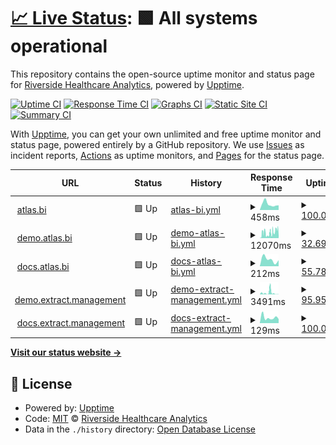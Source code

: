 # [📈 Live Status](https://Riverside-Healthcare.github.io/uptime): <!--live status--> **🟩 All systems operational**

This repository contains the open-source uptime monitor and status page for [Riverside Healthcare Analytics](https://Riverside-Healthcare.github.io/uptime), powered by [Upptime](https://github.com/upptime/upptime).

[![Uptime CI](https://github.com/Riverside-Healthcare/uptime/workflows/Uptime%20CI/badge.svg)](https://github.com/Riverside-Healthcare/uptime/actions?query=workflow%3A%22Uptime+CI%22)
[![Response Time CI](https://github.com/Riverside-Healthcare/uptime/workflows/Response%20Time%20CI/badge.svg)](https://github.com/Riverside-Healthcare/uptime/actions?query=workflow%3A%22Response+Time+CI%22)
[![Graphs CI](https://github.com/Riverside-Healthcare/uptime/workflows/Graphs%20CI/badge.svg)](https://github.com/Riverside-Healthcare/uptime/actions?query=workflow%3A%22Graphs+CI%22)
[![Static Site CI](https://github.com/Riverside-Healthcare/uptime/workflows/Static%20Site%20CI/badge.svg)](https://github.com/Riverside-Healthcare/uptime/actions?query=workflow%3A%22Static+Site+CI%22)
[![Summary CI](https://github.com/Riverside-Healthcare/uptime/workflows/Summary%20CI/badge.svg)](https://github.com/Riverside-Healthcare/uptime/actions?query=workflow%3A%22Summary+CI%22)

With [Upptime](https://upptime.js.org), you can get your own unlimited and free uptime monitor and status page, powered entirely by a GitHub repository. We use [Issues](https://github.com/Riverside-Healthcare/uptime/issues) as incident reports, [Actions](https://github.com/Riverside-Healthcare/uptime/actions) as uptime monitors, and [Pages](https://Riverside-Healthcare.github.io/uptime) for the status page.

<!--start: status pages-->
<!-- This summary is generated by Upptime (https://github.com/upptime/upptime) -->
<!-- Do not edit this manually, your changes will be overwritten -->
<!-- prettier-ignore -->
| URL | Status | History | Response Time | Uptime |
| --- | ------ | ------- | ------------- | ------ |
| <img alt="" src="https://favicons.githubusercontent.com/www.atlas.bi" height="13"> [atlas.bi](https://www.atlas.bi) | 🟩 Up | [atlas-bi.yml](https://github.com/Riverside-Healthcare/uptime/commits/HEAD/history/atlas-bi.yml) | <details><summary><img alt="Response time graph" src="./graphs/atlas-bi/response-time-week.png" height="20"> 458ms</summary><br><a href="https://Riverside-Healthcare.github.io/uptime/history/atlas-bi"><img alt="Response time 408" src="https://img.shields.io/endpoint?url=https%3A%2F%2Fraw.githubusercontent.com%2FRiverside-Healthcare%2Fuptime%2FHEAD%2Fapi%2Fatlas-bi%2Fresponse-time.json"></a><br><a href="https://Riverside-Healthcare.github.io/uptime/history/atlas-bi"><img alt="24-hour response time 366" src="https://img.shields.io/endpoint?url=https%3A%2F%2Fraw.githubusercontent.com%2FRiverside-Healthcare%2Fuptime%2FHEAD%2Fapi%2Fatlas-bi%2Fresponse-time-day.json"></a><br><a href="https://Riverside-Healthcare.github.io/uptime/history/atlas-bi"><img alt="7-day response time 458" src="https://img.shields.io/endpoint?url=https%3A%2F%2Fraw.githubusercontent.com%2FRiverside-Healthcare%2Fuptime%2FHEAD%2Fapi%2Fatlas-bi%2Fresponse-time-week.json"></a><br><a href="https://Riverside-Healthcare.github.io/uptime/history/atlas-bi"><img alt="30-day response time 408" src="https://img.shields.io/endpoint?url=https%3A%2F%2Fraw.githubusercontent.com%2FRiverside-Healthcare%2Fuptime%2FHEAD%2Fapi%2Fatlas-bi%2Fresponse-time-month.json"></a><br><a href="https://Riverside-Healthcare.github.io/uptime/history/atlas-bi"><img alt="1-year response time 408" src="https://img.shields.io/endpoint?url=https%3A%2F%2Fraw.githubusercontent.com%2FRiverside-Healthcare%2Fuptime%2FHEAD%2Fapi%2Fatlas-bi%2Fresponse-time-year.json"></a></details> | <details><summary><a href="https://Riverside-Healthcare.github.io/uptime/history/atlas-bi">100.00%</a></summary><a href="https://Riverside-Healthcare.github.io/uptime/history/atlas-bi"><img alt="All-time uptime 100.00%" src="https://img.shields.io/endpoint?url=https%3A%2F%2Fraw.githubusercontent.com%2FRiverside-Healthcare%2Fuptime%2FHEAD%2Fapi%2Fatlas-bi%2Fuptime.json"></a><br><a href="https://Riverside-Healthcare.github.io/uptime/history/atlas-bi"><img alt="24-hour uptime 100.00%" src="https://img.shields.io/endpoint?url=https%3A%2F%2Fraw.githubusercontent.com%2FRiverside-Healthcare%2Fuptime%2FHEAD%2Fapi%2Fatlas-bi%2Fuptime-day.json"></a><br><a href="https://Riverside-Healthcare.github.io/uptime/history/atlas-bi"><img alt="7-day uptime 100.00%" src="https://img.shields.io/endpoint?url=https%3A%2F%2Fraw.githubusercontent.com%2FRiverside-Healthcare%2Fuptime%2FHEAD%2Fapi%2Fatlas-bi%2Fuptime-week.json"></a><br><a href="https://Riverside-Healthcare.github.io/uptime/history/atlas-bi"><img alt="30-day uptime 100.00%" src="https://img.shields.io/endpoint?url=https%3A%2F%2Fraw.githubusercontent.com%2FRiverside-Healthcare%2Fuptime%2FHEAD%2Fapi%2Fatlas-bi%2Fuptime-month.json"></a><br><a href="https://Riverside-Healthcare.github.io/uptime/history/atlas-bi"><img alt="1-year uptime 100.00%" src="https://img.shields.io/endpoint?url=https%3A%2F%2Fraw.githubusercontent.com%2FRiverside-Healthcare%2Fuptime%2FHEAD%2Fapi%2Fatlas-bi%2Fuptime-year.json"></a></details>
| <img alt="" src="https://favicons.githubusercontent.com/demo.atlas.bi" height="13"> [demo.atlas.bi](https://demo.atlas.bi) | 🟩 Up | [demo-atlas-bi.yml](https://github.com/Riverside-Healthcare/uptime/commits/HEAD/history/demo-atlas-bi.yml) | <details><summary><img alt="Response time graph" src="./graphs/demo-atlas-bi/response-time-week.png" height="20"> 12070ms</summary><br><a href="https://Riverside-Healthcare.github.io/uptime/history/demo-atlas-bi"><img alt="Response time 12070" src="https://img.shields.io/endpoint?url=https%3A%2F%2Fraw.githubusercontent.com%2FRiverside-Healthcare%2Fuptime%2FHEAD%2Fapi%2Fdemo-atlas-bi%2Fresponse-time.json"></a><br><a href="https://Riverside-Healthcare.github.io/uptime/history/demo-atlas-bi"><img alt="24-hour response time 15577" src="https://img.shields.io/endpoint?url=https%3A%2F%2Fraw.githubusercontent.com%2FRiverside-Healthcare%2Fuptime%2FHEAD%2Fapi%2Fdemo-atlas-bi%2Fresponse-time-day.json"></a><br><a href="https://Riverside-Healthcare.github.io/uptime/history/demo-atlas-bi"><img alt="7-day response time 12070" src="https://img.shields.io/endpoint?url=https%3A%2F%2Fraw.githubusercontent.com%2FRiverside-Healthcare%2Fuptime%2FHEAD%2Fapi%2Fdemo-atlas-bi%2Fresponse-time-week.json"></a><br><a href="https://Riverside-Healthcare.github.io/uptime/history/demo-atlas-bi"><img alt="30-day response time 12070" src="https://img.shields.io/endpoint?url=https%3A%2F%2Fraw.githubusercontent.com%2FRiverside-Healthcare%2Fuptime%2FHEAD%2Fapi%2Fdemo-atlas-bi%2Fresponse-time-month.json"></a><br><a href="https://Riverside-Healthcare.github.io/uptime/history/demo-atlas-bi"><img alt="1-year response time 12070" src="https://img.shields.io/endpoint?url=https%3A%2F%2Fraw.githubusercontent.com%2FRiverside-Healthcare%2Fuptime%2FHEAD%2Fapi%2Fdemo-atlas-bi%2Fresponse-time-year.json"></a></details> | <details><summary><a href="https://Riverside-Healthcare.github.io/uptime/history/demo-atlas-bi">32.69%</a></summary><a href="https://Riverside-Healthcare.github.io/uptime/history/demo-atlas-bi"><img alt="All-time uptime 17.11%" src="https://img.shields.io/endpoint?url=https%3A%2F%2Fraw.githubusercontent.com%2FRiverside-Healthcare%2Fuptime%2FHEAD%2Fapi%2Fdemo-atlas-bi%2Fuptime.json"></a><br><a href="https://Riverside-Healthcare.github.io/uptime/history/demo-atlas-bi"><img alt="24-hour uptime 63.25%" src="https://img.shields.io/endpoint?url=https%3A%2F%2Fraw.githubusercontent.com%2FRiverside-Healthcare%2Fuptime%2FHEAD%2Fapi%2Fdemo-atlas-bi%2Fuptime-day.json"></a><br><a href="https://Riverside-Healthcare.github.io/uptime/history/demo-atlas-bi"><img alt="7-day uptime 32.69%" src="https://img.shields.io/endpoint?url=https%3A%2F%2Fraw.githubusercontent.com%2FRiverside-Healthcare%2Fuptime%2FHEAD%2Fapi%2Fdemo-atlas-bi%2Fuptime-week.json"></a><br><a href="https://Riverside-Healthcare.github.io/uptime/history/demo-atlas-bi"><img alt="30-day uptime 17.11%" src="https://img.shields.io/endpoint?url=https%3A%2F%2Fraw.githubusercontent.com%2FRiverside-Healthcare%2Fuptime%2FHEAD%2Fapi%2Fdemo-atlas-bi%2Fuptime-month.json"></a><br><a href="https://Riverside-Healthcare.github.io/uptime/history/demo-atlas-bi"><img alt="1-year uptime 17.11%" src="https://img.shields.io/endpoint?url=https%3A%2F%2Fraw.githubusercontent.com%2FRiverside-Healthcare%2Fuptime%2FHEAD%2Fapi%2Fdemo-atlas-bi%2Fuptime-year.json"></a></details>
| <img alt="" src="https://favicons.githubusercontent.com/docs.atlas.bi" height="13"> [docs.atlas.bi](https://docs.atlas.bi) | 🟩 Up | [docs-atlas-bi.yml](https://github.com/Riverside-Healthcare/uptime/commits/HEAD/history/docs-atlas-bi.yml) | <details><summary><img alt="Response time graph" src="./graphs/docs-atlas-bi/response-time-week.png" height="20"> 212ms</summary><br><a href="https://Riverside-Healthcare.github.io/uptime/history/docs-atlas-bi"><img alt="Response time 201" src="https://img.shields.io/endpoint?url=https%3A%2F%2Fraw.githubusercontent.com%2FRiverside-Healthcare%2Fuptime%2FHEAD%2Fapi%2Fdocs-atlas-bi%2Fresponse-time.json"></a><br><a href="https://Riverside-Healthcare.github.io/uptime/history/docs-atlas-bi"><img alt="24-hour response time 122" src="https://img.shields.io/endpoint?url=https%3A%2F%2Fraw.githubusercontent.com%2FRiverside-Healthcare%2Fuptime%2FHEAD%2Fapi%2Fdocs-atlas-bi%2Fresponse-time-day.json"></a><br><a href="https://Riverside-Healthcare.github.io/uptime/history/docs-atlas-bi"><img alt="7-day response time 212" src="https://img.shields.io/endpoint?url=https%3A%2F%2Fraw.githubusercontent.com%2FRiverside-Healthcare%2Fuptime%2FHEAD%2Fapi%2Fdocs-atlas-bi%2Fresponse-time-week.json"></a><br><a href="https://Riverside-Healthcare.github.io/uptime/history/docs-atlas-bi"><img alt="30-day response time 201" src="https://img.shields.io/endpoint?url=https%3A%2F%2Fraw.githubusercontent.com%2FRiverside-Healthcare%2Fuptime%2FHEAD%2Fapi%2Fdocs-atlas-bi%2Fresponse-time-month.json"></a><br><a href="https://Riverside-Healthcare.github.io/uptime/history/docs-atlas-bi"><img alt="1-year response time 201" src="https://img.shields.io/endpoint?url=https%3A%2F%2Fraw.githubusercontent.com%2FRiverside-Healthcare%2Fuptime%2FHEAD%2Fapi%2Fdocs-atlas-bi%2Fresponse-time-year.json"></a></details> | <details><summary><a href="https://Riverside-Healthcare.github.io/uptime/history/docs-atlas-bi">55.78%</a></summary><a href="https://Riverside-Healthcare.github.io/uptime/history/docs-atlas-bi"><img alt="All-time uptime 76.74%" src="https://img.shields.io/endpoint?url=https%3A%2F%2Fraw.githubusercontent.com%2FRiverside-Healthcare%2Fuptime%2FHEAD%2Fapi%2Fdocs-atlas-bi%2Fuptime.json"></a><br><a href="https://Riverside-Healthcare.github.io/uptime/history/docs-atlas-bi"><img alt="24-hour uptime 57.75%" src="https://img.shields.io/endpoint?url=https%3A%2F%2Fraw.githubusercontent.com%2FRiverside-Healthcare%2Fuptime%2FHEAD%2Fapi%2Fdocs-atlas-bi%2Fuptime-day.json"></a><br><a href="https://Riverside-Healthcare.github.io/uptime/history/docs-atlas-bi"><img alt="7-day uptime 55.78%" src="https://img.shields.io/endpoint?url=https%3A%2F%2Fraw.githubusercontent.com%2FRiverside-Healthcare%2Fuptime%2FHEAD%2Fapi%2Fdocs-atlas-bi%2Fuptime-week.json"></a><br><a href="https://Riverside-Healthcare.github.io/uptime/history/docs-atlas-bi"><img alt="30-day uptime 76.74%" src="https://img.shields.io/endpoint?url=https%3A%2F%2Fraw.githubusercontent.com%2FRiverside-Healthcare%2Fuptime%2FHEAD%2Fapi%2Fdocs-atlas-bi%2Fuptime-month.json"></a><br><a href="https://Riverside-Healthcare.github.io/uptime/history/docs-atlas-bi"><img alt="1-year uptime 76.74%" src="https://img.shields.io/endpoint?url=https%3A%2F%2Fraw.githubusercontent.com%2FRiverside-Healthcare%2Fuptime%2FHEAD%2Fapi%2Fdocs-atlas-bi%2Fuptime-year.json"></a></details>
| <img alt="" src="https://favicons.githubusercontent.com/demo.extract.management" height="13"> [demo.extract.management](https://demo.extract.management) | 🟩 Up | [demo-extract-management.yml](https://github.com/Riverside-Healthcare/uptime/commits/HEAD/history/demo-extract-management.yml) | <details><summary><img alt="Response time graph" src="./graphs/demo-extract-management/response-time-week.png" height="20"> 3491ms</summary><br><a href="https://Riverside-Healthcare.github.io/uptime/history/demo-extract-management"><img alt="Response time 6589" src="https://img.shields.io/endpoint?url=https%3A%2F%2Fraw.githubusercontent.com%2FRiverside-Healthcare%2Fuptime%2FHEAD%2Fapi%2Fdemo-extract-management%2Fresponse-time.json"></a><br><a href="https://Riverside-Healthcare.github.io/uptime/history/demo-extract-management"><img alt="24-hour response time 332" src="https://img.shields.io/endpoint?url=https%3A%2F%2Fraw.githubusercontent.com%2FRiverside-Healthcare%2Fuptime%2FHEAD%2Fapi%2Fdemo-extract-management%2Fresponse-time-day.json"></a><br><a href="https://Riverside-Healthcare.github.io/uptime/history/demo-extract-management"><img alt="7-day response time 3491" src="https://img.shields.io/endpoint?url=https%3A%2F%2Fraw.githubusercontent.com%2FRiverside-Healthcare%2Fuptime%2FHEAD%2Fapi%2Fdemo-extract-management%2Fresponse-time-week.json"></a><br><a href="https://Riverside-Healthcare.github.io/uptime/history/demo-extract-management"><img alt="30-day response time 6589" src="https://img.shields.io/endpoint?url=https%3A%2F%2Fraw.githubusercontent.com%2FRiverside-Healthcare%2Fuptime%2FHEAD%2Fapi%2Fdemo-extract-management%2Fresponse-time-month.json"></a><br><a href="https://Riverside-Healthcare.github.io/uptime/history/demo-extract-management"><img alt="1-year response time 6589" src="https://img.shields.io/endpoint?url=https%3A%2F%2Fraw.githubusercontent.com%2FRiverside-Healthcare%2Fuptime%2FHEAD%2Fapi%2Fdemo-extract-management%2Fresponse-time-year.json"></a></details> | <details><summary><a href="https://Riverside-Healthcare.github.io/uptime/history/demo-extract-management">95.95%</a></summary><a href="https://Riverside-Healthcare.github.io/uptime/history/demo-extract-management"><img alt="All-time uptime 95.41%" src="https://img.shields.io/endpoint?url=https%3A%2F%2Fraw.githubusercontent.com%2FRiverside-Healthcare%2Fuptime%2FHEAD%2Fapi%2Fdemo-extract-management%2Fuptime.json"></a><br><a href="https://Riverside-Healthcare.github.io/uptime/history/demo-extract-management"><img alt="24-hour uptime 100.00%" src="https://img.shields.io/endpoint?url=https%3A%2F%2Fraw.githubusercontent.com%2FRiverside-Healthcare%2Fuptime%2FHEAD%2Fapi%2Fdemo-extract-management%2Fuptime-day.json"></a><br><a href="https://Riverside-Healthcare.github.io/uptime/history/demo-extract-management"><img alt="7-day uptime 95.95%" src="https://img.shields.io/endpoint?url=https%3A%2F%2Fraw.githubusercontent.com%2FRiverside-Healthcare%2Fuptime%2FHEAD%2Fapi%2Fdemo-extract-management%2Fuptime-week.json"></a><br><a href="https://Riverside-Healthcare.github.io/uptime/history/demo-extract-management"><img alt="30-day uptime 95.41%" src="https://img.shields.io/endpoint?url=https%3A%2F%2Fraw.githubusercontent.com%2FRiverside-Healthcare%2Fuptime%2FHEAD%2Fapi%2Fdemo-extract-management%2Fuptime-month.json"></a><br><a href="https://Riverside-Healthcare.github.io/uptime/history/demo-extract-management"><img alt="1-year uptime 95.41%" src="https://img.shields.io/endpoint?url=https%3A%2F%2Fraw.githubusercontent.com%2FRiverside-Healthcare%2Fuptime%2FHEAD%2Fapi%2Fdemo-extract-management%2Fuptime-year.json"></a></details>
| <img alt="" src="https://favicons.githubusercontent.com/docs.extract.management" height="13"> [docs.extract.management](https://docs.extract.management) | 🟩 Up | [docs-extract-management.yml](https://github.com/Riverside-Healthcare/uptime/commits/HEAD/history/docs-extract-management.yml) | <details><summary><img alt="Response time graph" src="./graphs/docs-extract-management/response-time-week.png" height="20"> 129ms</summary><br><a href="https://Riverside-Healthcare.github.io/uptime/history/docs-extract-management"><img alt="Response time 127" src="https://img.shields.io/endpoint?url=https%3A%2F%2Fraw.githubusercontent.com%2FRiverside-Healthcare%2Fuptime%2FHEAD%2Fapi%2Fdocs-extract-management%2Fresponse-time.json"></a><br><a href="https://Riverside-Healthcare.github.io/uptime/history/docs-extract-management"><img alt="24-hour response time 95" src="https://img.shields.io/endpoint?url=https%3A%2F%2Fraw.githubusercontent.com%2FRiverside-Healthcare%2Fuptime%2FHEAD%2Fapi%2Fdocs-extract-management%2Fresponse-time-day.json"></a><br><a href="https://Riverside-Healthcare.github.io/uptime/history/docs-extract-management"><img alt="7-day response time 129" src="https://img.shields.io/endpoint?url=https%3A%2F%2Fraw.githubusercontent.com%2FRiverside-Healthcare%2Fuptime%2FHEAD%2Fapi%2Fdocs-extract-management%2Fresponse-time-week.json"></a><br><a href="https://Riverside-Healthcare.github.io/uptime/history/docs-extract-management"><img alt="30-day response time 127" src="https://img.shields.io/endpoint?url=https%3A%2F%2Fraw.githubusercontent.com%2FRiverside-Healthcare%2Fuptime%2FHEAD%2Fapi%2Fdocs-extract-management%2Fresponse-time-month.json"></a><br><a href="https://Riverside-Healthcare.github.io/uptime/history/docs-extract-management"><img alt="1-year response time 127" src="https://img.shields.io/endpoint?url=https%3A%2F%2Fraw.githubusercontent.com%2FRiverside-Healthcare%2Fuptime%2FHEAD%2Fapi%2Fdocs-extract-management%2Fresponse-time-year.json"></a></details> | <details><summary><a href="https://Riverside-Healthcare.github.io/uptime/history/docs-extract-management">100.00%</a></summary><a href="https://Riverside-Healthcare.github.io/uptime/history/docs-extract-management"><img alt="All-time uptime 80.22%" src="https://img.shields.io/endpoint?url=https%3A%2F%2Fraw.githubusercontent.com%2FRiverside-Healthcare%2Fuptime%2FHEAD%2Fapi%2Fdocs-extract-management%2Fuptime.json"></a><br><a href="https://Riverside-Healthcare.github.io/uptime/history/docs-extract-management"><img alt="24-hour uptime 100.00%" src="https://img.shields.io/endpoint?url=https%3A%2F%2Fraw.githubusercontent.com%2FRiverside-Healthcare%2Fuptime%2FHEAD%2Fapi%2Fdocs-extract-management%2Fuptime-day.json"></a><br><a href="https://Riverside-Healthcare.github.io/uptime/history/docs-extract-management"><img alt="7-day uptime 100.00%" src="https://img.shields.io/endpoint?url=https%3A%2F%2Fraw.githubusercontent.com%2FRiverside-Healthcare%2Fuptime%2FHEAD%2Fapi%2Fdocs-extract-management%2Fuptime-week.json"></a><br><a href="https://Riverside-Healthcare.github.io/uptime/history/docs-extract-management"><img alt="30-day uptime 80.22%" src="https://img.shields.io/endpoint?url=https%3A%2F%2Fraw.githubusercontent.com%2FRiverside-Healthcare%2Fuptime%2FHEAD%2Fapi%2Fdocs-extract-management%2Fuptime-month.json"></a><br><a href="https://Riverside-Healthcare.github.io/uptime/history/docs-extract-management"><img alt="1-year uptime 80.22%" src="https://img.shields.io/endpoint?url=https%3A%2F%2Fraw.githubusercontent.com%2FRiverside-Healthcare%2Fuptime%2FHEAD%2Fapi%2Fdocs-extract-management%2Fuptime-year.json"></a></details>

<!--end: status pages-->

[**Visit our status website →**](https://Riverside-Healthcare.github.io/uptime)

## 📄 License

- Powered by: [Upptime](https://github.com/upptime/upptime)
- Code: [MIT](./LICENSE) © [Riverside Healthcare Analytics](https://Riverside-Healthcare.github.io/uptime)
- Data in the `./history` directory: [Open Database License](https://opendatacommons.org/licenses/odbl/1-0/)
